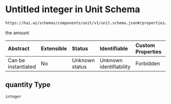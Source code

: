 # Untitled integer in Unit Schema

```txt
https://hai.ai/schemas/components/unit/v1/unit.schema.json#/properties/quantity
```

the amount

| Abstract            | Extensible | Status         | Identifiable            | Custom Properties | Additional Properties | Access Restrictions | Defined In                                                                                                              |
| :------------------ | :--------- | :------------- | :---------------------- | :---------------- | :-------------------- | :------------------ | :---------------------------------------------------------------------------------------------------------------------- |
| Can be instantiated | No         | Unknown status | Unknown identifiability | Forbidden         | Allowed               | none                | [unit.schema.json\*](../../https:/hai.ai/schemas/=./schemas/components/unit/v1/unit.schema.json "open original schema") |

## quantity Type

`integer`
